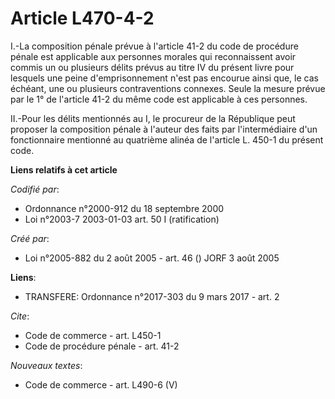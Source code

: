 # Article L470-4-2

I.-La composition pénale prévue à l'article 41-2 du code de procédure pénale est applicable aux personnes morales qui
reconnaissent avoir commis un ou plusieurs délits prévus au titre IV du présent livre pour lesquels une peine
d'emprisonnement n'est pas encourue ainsi que, le cas échéant, une ou plusieurs contraventions connexes. Seule la mesure
prévue par le 1° de l'article 41-2 du même code est applicable à ces personnes. 

II.-Pour les délits mentionnés au I, le procureur de la République peut proposer la composition pénale à l'auteur des faits
par l'intermédiaire d'un fonctionnaire mentionné au quatrième alinéa de l'article L. 450-1 du présent code.

**Liens relatifs à cet article**

_Codifié par_:

  - Ordonnance n°2000-912 du 18 septembre 2000
  - Loi n°2003-7 2003-01-03 art. 50 I (ratification)

_Créé par_:

  - Loi n°2005-882 du 2 août 2005 - art. 46 () JORF 3 août 2005

**Liens**:

  - TRANSFERE: Ordonnance n°2017-303 du 9 mars 2017 - art. 2

_Cite_:

  - Code de commerce - art. L450-1
  - Code de procédure pénale - art. 41-2

_Nouveaux textes_:

  - Code de commerce - art. L490-6 (V)
